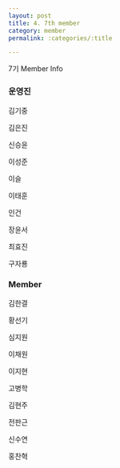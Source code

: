 ```yaml
---
layout: post
title: 4. 7th member
category: member
permalink: :categories/:title

---
```


7기 Member Info


### 운영진 

김기중  

김은진  

신승윤  

이성준  

이슬  

이태훈  

인건  

장윤서  

최효진  

구자룡  

### Member

김한결  

황선기  

심지원  

이채원  

이지현  

고병학  

김현주  

전판근  

신수연  

홍찬혁  